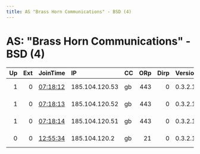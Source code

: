 ```yaml
---
title: AS "Brass Horn Communications" - BSD (4)
---
```


# AS: "Brass Horn Communications" - BSD (4)

|   Up |   Ext | JoinTime                                                                                            | IP             | CC   |   ORp |   Dirp | Version   | Contact                  | Nickname        |   eFamMembers |
|-----:|------:|:----------------------------------------------------------------------------------------------------|:---------------|:-----|------:|-------:|:----------|:-------------------------|:----------------|--------------:|
|    1 |     0 | [07:18:12](https://metrics.torproject.org/rs.html#details/4509A79456C1DF6B9A1CFDBBF303F7B565481329) | 185.104.120.53 | gb   |   443 |      0 | 0.3.2.10  | email:hello brasshorncom | BrassHornExit09 |            10 |
|    1 |     0 | [07:18:13](https://metrics.torproject.org/rs.html#details/8E5DEE98DEBD2914115FB79749DCCCE2D6AA6F95) | 185.104.120.52 | gb   |   443 |      0 | 0.3.2.10  | email:hello brasshorncom | BrassHornExit08 |            10 |
|    1 |     0 | [07:18:14](https://metrics.torproject.org/rs.html#details/F243E6BA38DC3D9ABBB988B87655CF1E0D8BBD73) | 185.104.120.51 | gb   |   443 |      0 | 0.3.2.10  | email:hello brasshorncom | BrassHornExit07 |            10 |
|    0 |     0 | [12:55:34](https://metrics.torproject.org/rs.html#details/AFBD6A82B992D750C9BA77E2FF29FEB75FA995DC) | 185.104.120.2  | gb   |    21 |      0 | 0.3.2.10  | email:hello brasshorncom | BrassHornTest01 |             1 |
